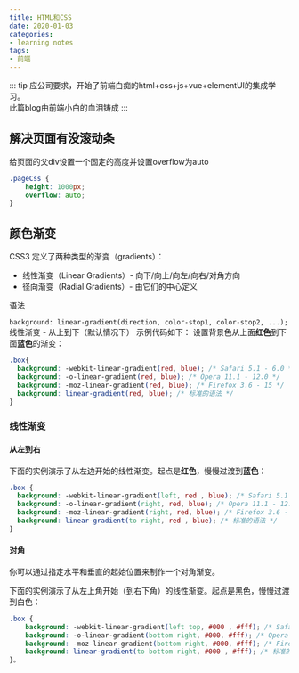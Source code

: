 ```yaml
---
title: HTML和CSS
date: 2020-01-03
categories: 
- learning notes
tags:
- 前端
---
```

::: tip
应公司要求，开始了前端白痴的html+css+js+vue+elementUI的集成学习。   
此篇blog由前端小白的血泪铸成
:::
<!-- more -->
## 解决页面有没滚动条

给页面的父div设置一个固定的高度并设置overflow为auto

```css
.pageCss {
    height: 1000px;
    overflow: auto;
}
```

## 颜色渐变

CSS3 定义了两种类型的渐变（gradients）：

- 线性渐变（Linear Gradients）- 向下/向上/向左/向右/对角方向
- 径向渐变（Radial Gradients）- 由它们的中心定义

语法

```background: linear-gradient(direction, color-stop1, color-stop2, ...);```
线性渐变 - 从上到下（默认情况下）
示例代码如下：
设置背景色从上面**红色**到下面**蓝色**的渐变：

``` css
.box{
  background: -webkit-linear-gradient(red, blue); /* Safari 5.1 - 6.0 */
  background: -o-linear-gradient(red, blue); /* Opera 11.1 - 12.0 */
  background: -moz-linear-gradient(red, blue); /* Firefox 3.6 - 15 */
  background: linear-gradient(red, blue); /* 标准的语法 */
}
```

### 线性渐变 

#### 从左到右

下面的实例演示了从左边开始的线性渐变。起点是**红色**，慢慢过渡到**蓝色**：

```css
.box {
  background: -webkit-linear-gradient(left, red , blue); /* Safari 5.1 - 6.0 */
  background: -o-linear-gradient(right, red, blue); /* Opera 11.1 - 12.0 */
  background: -moz-linear-gradient(right, red, blue); /* Firefox 3.6 - 15 */
  background: linear-gradient(to right, red , blue); /* 标准的语法 */
}
```

#### 对角

你可以通过指定水平和垂直的起始位置来制作一个对角渐变。

下面的实例演示了从左上角开始（到右下角）的线性渐变。起点是黑色，慢慢过渡到白色：

```css
.box {
    background: -webkit-linear-gradient(left top, #000 , #fff); /* Safari 5.1 - 6.0 */
    background: -o-linear-gradient(bottom right, #000, #fff); /* Opera 11.1 - 12.0 */
    background: -moz-linear-gradient(bottom right, #000, #fff); /* Firefox 3.6 - 15 */
    background: linear-gradient(to bottom right, #000 , #fff); /* 标准的语法 */
}。
```